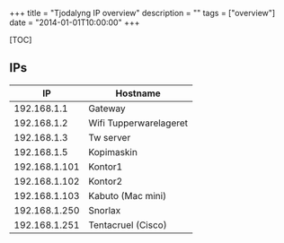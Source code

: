 +++
title = "Tjodalyng IP overview"
description = ""
tags = ["overview"]
date = "2014-01-01T10:00:00"
+++

[TOC]

## IPs

IP               | Hostname
---------------- | ----------
192.168.1.1      | Gateway
192.168.1.2      | Wifi Tupperwarelageret
192.168.1.3      | Tw server
192.168.1.5      | Kopimaskin
192.168.1.101    | Kontor1
192.168.1.102    | Kontor2
192.168.1.103    | Kabuto (Mac mini)
192.168.1.250    | Snorlax
192.168.1.251    | Tentacruel (Cisco)

